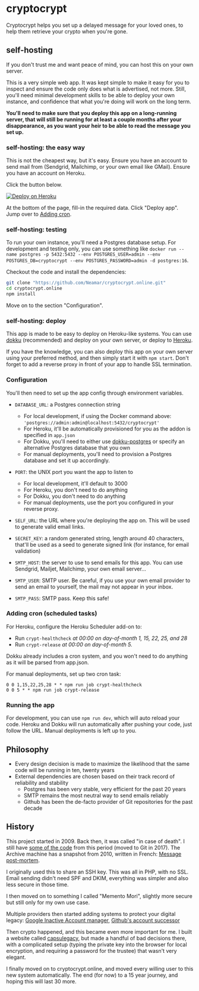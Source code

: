 # cryptocrypt

Cryptocrypt helps you set up a delayed message for your loved ones, to help them retrieve your crypto when you're gone.

## self-hosting

If you don't trust me and want peace of mind, you can host this on your own server.

This is a very simple web app.
It was kept simple to make it easy for you to inspect and ensure the code only does what is advertised, not more.
Still, you'll need minimal development skills to be able to deploy your own instance, and confidence that what you're doing will work on the long term.

**You'll need to make sure that you deploy this app on a long-running server, that will still be running for at least a couple months after your disappearance, as you want your heir to be able to read the message you set up.**

### self-hosting: the easy way

This is not the cheapest way, but it's easy.
Ensure you have an account to send mail from (Sendgrid, Mailchimp, or your own email like GMail).
Ensure you have an account on Heroku.

Click the button below.

[![Deploy on Heroku](https://www.herokucdn.com/deploy/button.svg)](https://www.heroku.com/deploy?template=https://github.com/heroku/node-js-getting-started)

At the bottom of the page, fill-in the required data.
Click "Deploy app".
Jump over to [Adding cron](#adding-cron-scheduled-tasks).

### self-hosting: testing

To run your own instance, you'll need a Postgres database setup.
For development and testing only, you can use something like `docker run --name postgres -p 5432:5432 --env POSTGRES_USER=admin --env POSTGRES_DB=cryptocrypt --env POSTGRES_PASSWORD=admin -d postgres:16`.

Checkout the code and install the dependencies:

```sh
git clone "https://github.com/Neamar/cryptocrypt.online.git"
cd cryptocrypt.online
npm install
```

Move on to the section "Configuration".

### self-hosting: deploy

This app is made to be easy to deploy on Heroku-like systems.
You can use [dokku](https://dokku.com/) (recommended) and deploy on your own server, or deploy to [Heroku](https://heroku.com).

If you have the knowledge, you can also deploy this app on your own server using your preferred method, and then simply start it with `npm start`.
Don't forget to add a reverse proxy in front of your app to handle SSL termination.

### Configuration

You'll then need to set up the app config through environment variables.

- `DATABASE_URL`: a Postgres connection string

  - For local development, if using the Docker command above: `'postgres://admin:admin@localhost:5432/cryptocrypt'`
  - For Heroku, it'll be automatically provisioned for you as the addon is specified in `app.json`
  - For Dokku, you'll need to either use [dokku-postgres](https://github.com/dokku/dokku-postgres) or specify an alternative Postgres database that you own
  - For manual deployments, you'll need to provision a Postgres database and set it up accordingly.

- `PORT`: the UNIX port you want the app to listen to

  - For local development, it'll default to 3000
  - For Heroku, you don't need to do anything
  - For Dokku, you don't need to do anything
  - For manual deployments, use the port you configured in your reverse proxy.

- `SELF_URL`: the URL where you're deploying the app on. This will be used to generate valid email links.
- `SECRET_KEY`: a random generated string, length around 40 characters, that'll be used as a seed to generate signed link (for instance, for email validation)
- `SMTP_HOST`: the server to use to send emails for this app. You can use Sendgrid, Mailjet, Mailchimp, your own email server...
- `SMTP_USER`: SMTP user. Be careful, if you use your own email provider to send an email to yourself, the mail may not appear in your inbox.
- `SMTP_PASS`: SMTP pass. Keep this safe!

### Adding cron (scheduled tasks)

For Heroku, configure the Heroku Scheduler add-on to:

- Run `crypt-healthcheck` _at 00:00 on day-of-month 1, 15, 22, 25, and 28_
- Run `crypt-release` _at 00:00 on day-of-month 5._

Dokku already includes a cron system, and you won't need to do anything as it will be parsed from app.json.

For manual deployments, set up two cron task:

```
0 0 1,15,22,25,28 * * npm run job crypt-healthcheck
0 0 5 * * npm run job crypt-release
```

### Running the app

For development, you can use `npm run dev`, which will auto reload your code.
Heroku and Dokku will run automatically after pushing your code, just follow the URL.
Manual deployments is left up to you.

## Philosophy

- Every design decision is made to maximize the likelihood that the same code will be running in ten, twenty years
- External dependencies are chosen based on their track record of reliability and stability
  - Postgres has been very stable, very efficient for the past 20 years
  - SMTP remains the most neutral way to send emails reliably
  - Github has been the de-facto provider of Git repositories for the past decade

## History

This project started in 2009. Back then, it was called "in case of death". I still have [some of the code](https://github.com/Neamar/neamar.fr/blob/master/lib/cron/crons/incaseofdeath.php) from this period (moved to Git in 2017). The Archive machine has a snapshot from 2010, written in French: [Message post-mortem](https://web.archive.org/web/20100125114330/https://blog.neamar.fr/component/content/article/4-prog/31-message-post-mortem-0).

I originally used this to share an SSH key.
This was all in PHP, with no SSL. Email sending didn't need SPF and DKIM, everything was simpler and also less secure in those time.

I then moved on to something I called "Memento Mori", slightly more secure but still only for my own use case.

Multiple providers then started adding systems to protect your digital legacy: [Google Inactive Account manager](https://support.google.com/accounts/answer/3036546?hl=en), [Github's account successor](https://docs.github.com/en/account-and-profile/setting-up-and-managing-your-personal-account-on-github/managing-access-to-your-personal-repositories/maintaining-ownership-continuity-of-your-personal-accounts-repositories)

Then crypto happened, and this became even more important for me.
I built a website called [capsulegacy](https://web.archive.org/web/20220307095601/http://capsulegacy.com/en/), but made a handful of bad decisions there, with a complicated setup (typing the private key into the browser for local encryption, and requiring a password for the trustee) that wasn't very elegant.

I finally moved on to cryptocrypt.online, and moved every willing user to this new system automatically.
The end (for now) to a 15 year journey, and hoping this will last 30 more.

